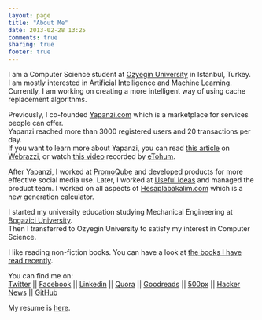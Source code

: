 ```yaml
---
layout: page
title: "About Me"
date: 2013-02-28 13:25
comments: true
sharing: true
footer: true
---
```

I am a Computer Science student at [Ozyegin University](www.ozyegin.edu.tr) in Istanbul, Turkey.  
I am mostly interested in Artificial Intelligence and Machine Learning.  
Currently, I am working on creating a more intelligent way of using cache replacement algorithms.

Previously, I co-founded [Yapanzi.com](www.yapanzi.com) which is a marketplace for services people can offer.  
Yapanzi reached more than 3000 registered users and 20 transactions per day.  
If you want to learn more about Yapanzi, you can read [this article](http://www.webrazzi.com/2011/05/31/yapanzi/) on [Webrazzi](http://www.crunchbase.com/company/webrazzi), or watch [this video](http://vimeo.com/25727376) recorded by [eTohum](http://www.crunchbase.com/company/etohum).

After Yapanzi, I worked at [PromoQube](http://www.promoqube.com) and developed products for more effective social media use. 
Later, I worked at [Useful Ideas](http://www.usefulideas.net) and managed the product team. I worked on all aspects of [Hesaplabakalim.com](http://hesaplabakalim.com) which is a new generation calculator.

I started my university education studying Mechanical Engineering at [Bogazici University](http://www.boun.edu.tr).  
Then I transferred to Ozyegin University to satisfy my interest in Computer Science.

I like reading non-fiction books. You can have a look at [the books I have read recently](http://www.goodreads.com/review/list/5798428-eren-sezener?shelf=read).

You can find me on:  
[Twitter](http://www.twitter.com/erensezener)
|| [Facebook](http://www.facebook.com/esezener)
|| [Linkedin](http://www.linkedin.com/in/erensezener)
|| [Quora](http://www.quora.com/Eren-Sezener)
|| [Goodreads](http://www.goodreads.com/user/show/5798428-eren-sezener)
|| [500px](http://500px.com/erensezener)
|| [Hacker News](http://news.ycombinator.com/user?id=erensezener)
|| [GitHub](https://github.com/erensezener)

My resume is [here](/resume).






